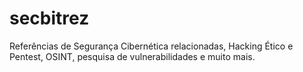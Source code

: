 # secbitrez

Referências de Segurança Cibernética relacionadas, Hacking Ético e Pentest, OSINT, pesquisa de vulnerabilidades e muito mais.
